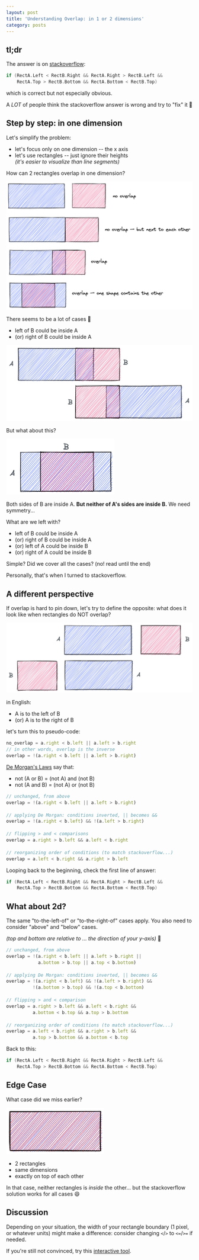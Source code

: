 ```yaml
---
layout: post
title: 'Understanding Overlap: in 1 or 2 dimensions'
category: posts
---
```

## tl;dr

The answer is on [stackoverflow](https://stackoverflow.com/questions/306316/determine-if-two-rectangles-overlap-each-other):

```cpp
if (RectA.Left < RectB.Right && RectA.Right > RectB.Left &&
    RectA.Top > RectB.Bottom && RectA.Bottom < RectB.Top)
```

which is correct but not especially obvious.

A _LOT_ of people think the stackoverflow answer is wrong and try to "fix" it 🤣

## Step by step: in one dimension

Let's simplify the problem:
- let's focus only on one dimension -- the x axis
- let's use rectangles -- just ignore their heights  
  _(it's easier to visualize than line segments)_

How can 2 rectangles overlap in one dimension?

[![examples of overlap with rectangles](/assets/overlap/overlap-examples.png)](/assets/overlap/overlap-examples.png)

There seems to be a lot of cases 🤔
- left of B could be inside A
- (or) right of B could be inside A

[![show partial overlap](/assets/overlap/simple-cases.png)](/assets/overlap/simple-cases.png)

But what about this?

[![show complete overlap](/assets/overlap/inside-case.png)](/assets/overlap/inside-case.png)

Both sides of B are inside A. **But neither of A's sides are inside B.** We need symmetry...

What are we left with?
- left of B could be inside A
- (or) right of B could be inside A
- (or) left of A could be inside B
- (or) right of A could be inside B

Simple? Did we cover all the cases? (no! read until the end)

Personally, that's when I turned to stackoverflow.

## A different perspective

If overlap is hard to pin down, let's try to define the opposite: what does it look like when rectangles do NOT overlap?

[![revisit two rectangles that do not overlap](/assets/overlap/no-overlap.png)](/assets/overlap/no-overlap.png)

in English:
- A is to the left of B
- (or) A is to the right of B

let's turn this to pseudo-code:

```javascript
no_overlap = a.right < b.left || a.left > b.right
// in other words, overlap is the inverse
overlap = !(a.right < b.left || a.left > b.right)
```

[De Morgan's Laws](https://en.wikipedia.org/wiki/De_Morgan%27s_laws) say that:

- not (A or B) = (not A) and (not B)
- not (A and B) = (not A) or (not B)

```javascript
// unchanged, from above
overlap = !(a.right < b.left || a.left > b.right)

// applying De Morgan: conditions inverted, || becomes &&
overlap = !(a.right < b.left) && !(a.left > b.right)

// flipping > and < comparisons
overlap = a.right > b.left && a.left < b.right

// reorganizing order of conditions (to match stackoverflow...)
overlap = a.left < b.right && a.right > b.left
```

Looping back to the beginning, check the first line of answer:

```cpp
if (RectA.Left < RectB.Right && RectA.Right > RectB.Left &&
    RectA.Top > RectB.Bottom && RectA.Bottom < RectB.Top)
```

## What about 2d?

The same "to-the-left-of" or "to-the-right-of" cases apply. You also need to consider "above" and "below" cases.

_(top and bottom are relative to ... the direction of your y-axis)_ 😬

```javascript
// unchanged, from above
overlap = !(a.right < b.left || a.left > b.right ||
            a.bottom > b.top || a.top < b.bottom)

// applying De Morgan: conditions inverted, || becomes &&
overlap = !(a.right < b.left) && !(a.left > b.right) &&
          !(a.bottom > b.top) && !(a.top < b.bottom)

// flipping > and < comparison
overlap = a.right > b.left && a.left < b.right &&
          a.bottom < b.top && a.top > b.bottom

// reorganizing order of conditions (to match stackoverflow...)
overlap = a.left < b.right && a.right > b.left &&
          a.top > b.bottom && a.bottom < b.top
```

Back to this:

```cpp
if (RectA.Left < RectB.Right && RectA.Right > RectB.Left &&
    RectA.Top > RectB.Bottom && RectA.Bottom < RectB.Top)
```

## Edge Case

What case did we miss earlier?

[![identical rectangle in perfect overlap](/assets/overlap/complete-overlap.png)](/assets/overlap/complete-overlap.png)

- 2 rectangles
- same dimensions
- exactly on top of each other

In that case, neither rectangles is _inside_ the other... but the stackoverflow solution works for all cases 😄

## Discussion

Depending on your situation, the width of your rectangle boundary (1 pixel, or whatever units)
might make a difference: consider changing `<`/`>` to `<=`/`>=` if needed.

If you're still not convinced, try this [interactive tool](https://silentmatt.com/rectangle-intersection/).

